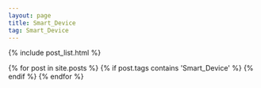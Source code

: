 ```yaml
---
layout: page
title: Smart_Device
tag: Smart_Device
---
```


{% include post_list.html %}

{% for post in site.posts %}
  {% if post.tags contains 'Smart_Device' %}
    <!-- smart에 해당하는 글을 여기에 표시합니다. -->
  {% endif %}
{% endfor %}

